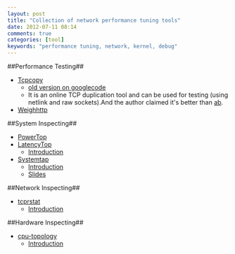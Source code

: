 ```yaml
---
layout: post
title: "Collection of network performance tuning tools"
date: 2012-07-11 08:14
comments: true
categories: [tool]
keywords: "performance tuning, network, kernel, debug"
---
```

##Performance Testing##
  * [Tcpcopy](https://github.com/wangbin579/tcpcopy/)
      - [old version on googlecode](https://code.google.com/p/tcpcopy)
      - It is an online TCP duplication tool and can be used for testing (using netlink and raw
        sockets).And the author claimed it's better than [ab](http://httpd.apache.org/docs/2.0/programs/ab.html).
  * [Weighhttp](http://redmine.lighttpd.net/projects/weighttp/wiki)
  
##System Inspecting##
  * [PowerTop](https://www.linuxpowertop.org/powertop/)
  * [LatencyTop](https://latencytop.org)
      - [Introduction](http://rdc.taobao.com/blog/cs/?p=893)
  * [Systemtap](http://sourceware.org/systemtap/)
      - [Introduction](http://rdc.taobao.com/blog/cs/?p=477)
      - [Slides](http://www.slideshare.net/mryufeng/systemtap)

##Network Inspecting##
  * [tcprstat](http://www.percona.com/docs/wiki/tcprstat:start)
      - [Introduction](http://rdc.taobao.com/blog/cs/?p=728)

##Hardware Inspecting##
  * [cpu-topology](http://software.intel.com/en-us/articles/intel-64-architecture-processor-topology-enumeration/)
      - [Introduction](http://rdc.taobao.com/blog/cs/?p=460)
